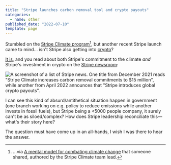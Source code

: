 ```yaml
---
title: "Stripe launches carbon removal tool and crypto payouts"
categories:
  - name: other
published_date: "2022-07-10"
template: page
---
```


Stumbled on the [Stripe Climate program](https://stripe.com/climate)[^1], but another recent Stripe launch came to mind... isn't Stripe also getting into [crypto](https://en.wikipedia.org/wiki/Environmental_impact_of_cryptocurrencies)?

[It is](https://stripe.com/use-cases/crypto), and you read about both Stripe's commitment to the climate _and_ Stripe's investment in crypto on the [Stripe newsroom](https://stripe.com/newsroom/news):

![A screenshot of a list of Stripe news. One title from December 2021 reads "Stripe Climate increases carbon removal commitments to $15 million", while another from April 2022 announces that "Stripe introduces global crypto payouts".](/static/images/2022-07-10-stripe-newsroom.webp)

I can see this kind of absurd/antithetical situation happen in government (one branch working on e.g. policy to reduce emissions while another invests in fossil fuels), but Stripe being a <5000 people company, it surely can't be as siloed/complex? How does Stripe leadership reconciliate this—what's their story here?

The question must have come up in an all-hands, I wish I was there to hear the answer.

[^1]: ...via [A mental model for combating climate change](https://nanransohoff.com/A-mental-model-for-combating-climate-change-846be1769d374fa1b5b855407c93da66) that someone shared, authored by the Stripe Climate team lead.
